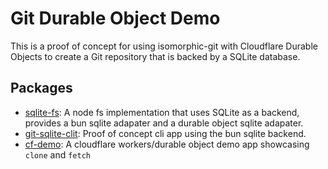 # Git Durable Object Demo

This is a proof of concept for using isomorphic-git with Cloudflare Durable Objects to create a Git repository that is backed by a SQLite database.

## Packages

- [sqlite-fs](./packages/sqlite-fs): A node fs implementation that uses SQLite as a backend, provides a bun sqlite adapater and a durable object sqlite adapater.
- [git-sqlite-clit](./packages/git-sqlite-cli): Proof of concept cli app using the bun sqlite backend.
- [cf-demo](./apps/cf-demo): A cloudflare workers/durable object demo app showcasing `clone` and `fetch`
